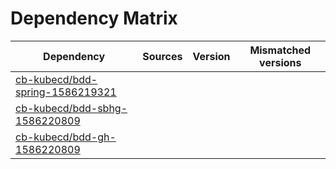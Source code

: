 # Dependency Matrix

Dependency | Sources | Version | Mismatched versions
---------- | ------- | ------- | -------------------
[cb-kubecd/bdd-spring-1586219321](https://github.com/cb-kubecd/bdd-spring-1586219321.git) |  | []() | 
[cb-kubecd/bdd-sbhg-1586220809](https://github.com/cb-kubecd/bdd-sbhg-1586220809.git) |  | []() | 
[cb-kubecd/bdd-gh-1586220809](https://github.com/cb-kubecd/bdd-gh-1586220809.git) |  | []() | 
